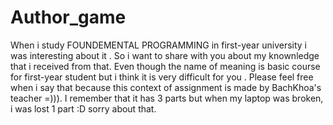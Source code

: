 # Author_game
When i study FOUNDEMENTAL PROGRAMMING in first-year university i was interesting about it . So i want to share with you about my knownledge that i received from that.
Even though the name of meaning is basic course for first-year student but i think it is very difficult for you . Please feel free when i say that because this context of 
assignment is made by BachKhoa's teacher =))). I remember that it has 3 parts but when my laptop was broken, i was lost 1 part :D sorry about that. 
